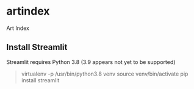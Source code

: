# artindex
Art Index

## Install Streamlit

Streamlit requires Python 3.8 (3.9 appears not yet to be supported)

> virtualenv -p /usr/bin/python3.8 venv
> source venv/bin/activate
> pip install streamlit
